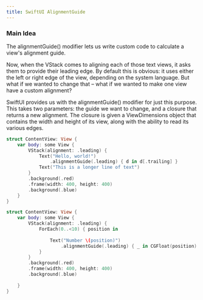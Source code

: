 ```yaml
---
title: SwiftUI AlignmentGuide
---
```


### Main Idea

The alignmentGuide() modifier lets us write custom code to calculate a view's alignment guide.

Now, when the VStack comes to aligning each of those text views, it asks them to provide their leading edge. By default this is obvious: it uses either the left or right edge of the view, depending on the system language. But what if we wanted to change that – what if we wanted to make one view have a custom alignment?

SwiftUI provides us with the alignmentGuide() modifier for just this purpose. This takes two parameters: the guide we want to change, and a closure that returns a new alignment. The closure is given a ViewDimensions object that contains the width and height of its view, along with the ability to read its various edges.

```swift
struct ContentView: View {
    var body: some View {
        VStack(alignment: .leading) {
            Text("Hello, world!")
                .alignmentGuide(.leading) { d in d[.trailing] }
            Text("This is a longer line of text")
        }
        .background(.red)
        .frame(width: 400, height: 400)
        .background(.blue)
    }
}

struct ContentView: View {
    var body: some View {
        VStack(alignment: .leading) {
            ForEach(0..<10) { position in
                
                Text("Number \(position)")
                    .alignmentGuide(.leading) { _ in CGFloat(position) * -10}
            }
        }
        .background(.red)
        .frame(width: 400, height: 400)
        .background(.blue)
        
    }
}

```
